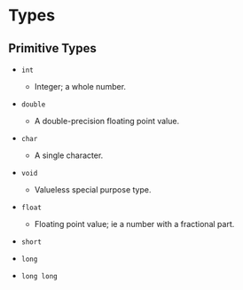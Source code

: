 # Types


## Primitive Types
- `int` 
  - Integer; a whole number.
- `double` 
  - A double-precision floating point value.
- `char` 
  - A single character.
- `void` 
  - Valueless special purpose type. 

- `float` 
  - Floating point value; ie a number with a fractional part.
- `short`
- `long`
- `long long`